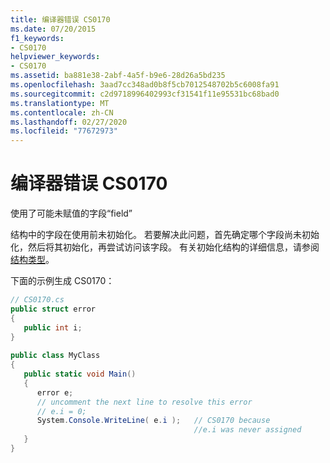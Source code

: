 ```yaml
---
title: 编译器错误 CS0170
ms.date: 07/20/2015
f1_keywords:
- CS0170
helpviewer_keywords:
- CS0170
ms.assetid: ba881e38-2abf-4a5f-b9e6-28d26a5bd235
ms.openlocfilehash: 3aad7cc348ad0b8f5cb7012548702b5c6008fa91
ms.sourcegitcommit: c2d9718996402993cf31541f11e95531bc68bad0
ms.translationtype: MT
ms.contentlocale: zh-CN
ms.lasthandoff: 02/27/2020
ms.locfileid: "77672973"
---
```

# <a name="compiler-error-cs0170"></a>编译器错误 CS0170
使用了可能未赋值的字段“field”  
  
 结构中的字段在使用前未初始化。 若要解决此问题，首先确定哪个字段尚未初始化，然后将其初始化，再尝试访问该字段。 有关初始化结构的详细信息，请参阅[结构类型](../language-reference/builtin-types/struct.md)。
  
 下面的示例生成 CS0170：  
  
```csharp  
// CS0170.cs  
public struct error  
{  
   public int i;  
}  
  
public class MyClass  
{  
   public static void Main()  
   {  
      error e;  
      // uncomment the next line to resolve this error  
      // e.i = 0;  
      System.Console.WriteLine( e.i );   // CS0170 because   
                                         //e.i was never assigned  
   }  
}  
```
